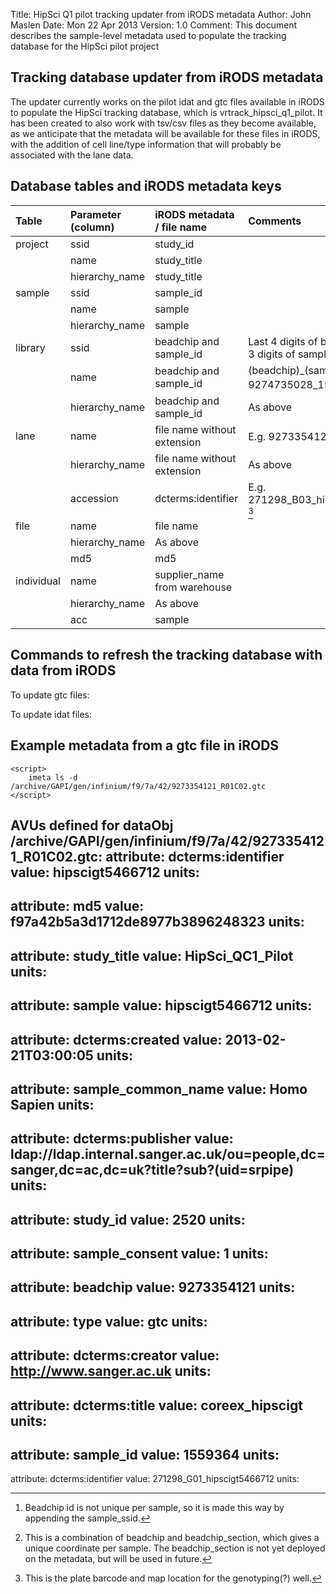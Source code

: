 Title:   HipSci Q1 pilot tracking updater from iRODS metadata
Author:  John Maslen
Date:    Mon 22 Apr 2013
Version: 1.0
Comment: This document describes the sample-level metadata used to populate the tracking database for the HipSci pilot project

## Tracking database updater from iRODS metadata ##

The updater currently works on the pilot idat and gtc files available in iRODS to populate the HipSci tracking database, which is vrtrack_hipsci_q1_pilot. It has been created to also work with tsv/csv files as they become available, as we anticipate that the metadata will be available for these files in iRODS, with the addition of cell line/type information that will probably be associated with the lane data.

## Database tables and iRODS metadata keys ##


| Table		|	Parameter (column)		|	iRODS metadata / file name		|	Comments |
| :----------------------	| :--------------------------	| :----------------------------------	| :--------------------------------------------
| project		|	ssid |	study_id |	|
| |	name	|		study_title | |
| | hierarchy_name	|		study_title | |
| sample | ssid	|			sample_id	| |			
| |		name	|			sample | |
| |		hierarchy_name		|	sample	| |	
| library	| ssid			|	beadchip and sample_id	|	Last 4 digits of beadchip + last 3 digits of sample_id |
| |		name |				beadchip and sample_id	|		(beadchip)_(sample_id), e.g. 9274735028_1559359 [^1] | |		
| |		hierarchy_name		|	beadchip and sample_id		|	As above | |
| lane	|	name		|	file name without extension	|	E.g. 9273354128_R01C02. [^2] | |
| |		hierarchy_name		|	file name without extension | As above |			
| |		accession           |  dcterms:identifier    |            E.g. 271298_B03_hipscigt5466711 [^3] | |							
| file	| name				| file name | |
| |		hierarchy_name		|	As above | | 
| |		md5		|		md5	| |	
| individual | name		|		supplier_name from warehouse | |
| |		hierarchy_name	|		As above | |
| |		acc			|	sample | |
		

[^1]: Beadchip id is not unique per sample, so it is made this way by appending the sample_ssid.
[^2]: This is a combination of beadchip and beadchip_section, which gives a unique coordinate per sample. The beadchip_section is not yet deployed on the metadata, but will be used in future.
[^3]: This is the plate barcode and map location for the genotyping(?) well.


## Commands to refresh the tracking database with data from iRODS ##

<script>
	mysql -u $VRTRACK_RW_USER -hmcs10 -p$VRTRACK_PASSWORD vrtrack_hipsci_qc1_pilot < /lustre/scratch106/user/jm23/vrtrack_schema.sql
</script>

To update gtc files:
	<script>
		/software/vertres/bin-external/update_pipeline_hipsci/update_pipeline.pl -s $CONF/vrtrack_hipsci_qc1_pilot_studies -d vrtrack_hipsci_qc1_pilot -v -tax 9606 -sup -f gtc
	</script>

To update idat files:
	<script>
		/software/vertres/bin-external/update_pipeline_hipsci/update_pipeline.pl -s $CONF/vrtrack_hipsci_qc1_pilot_studies -d vrtrack_hipsci_qc1_pilot -v -tax 9606 -sup -f idat
	</script>


## Example metadata from a gtc file in iRODS ##

	<script>
		imeta ls -d /archive/GAPI/gen/infinium/f9/7a/42/9273354121_R01C02.gtc 
	</script>

AVUs defined for dataObj /archive/GAPI/gen/infinium/f9/7a/42/9273354121_R01C02.gtc:
attribute: dcterms:identifier
value: hipscigt5466712
units: 
----
attribute: md5
value: f97a42b5a3d1712de8977b3896248323
units: 
----
attribute: study_title
value: HipSci_QC1_Pilot
units: 
----
attribute: sample
value: hipscigt5466712
units: 
----
attribute: dcterms:created
value: 2013-02-21T03:00:05
units: 
----
attribute: sample_common_name
value: Homo Sapien
units: 
----
attribute: dcterms:publisher
value: ldap://ldap.internal.sanger.ac.uk/ou=people,dc=sanger,dc=ac,dc=uk?title?sub?(uid=srpipe)
units: 
----
attribute: study_id
value: 2520
units: 
----
attribute: sample_consent
value: 1
units: 
----
attribute: beadchip
value: 9273354121
units: 
----
attribute: type
value: gtc
units: 
----
attribute: dcterms:creator
value: http://www.sanger.ac.uk
units: 
----
attribute: dcterms:title
value: coreex_hipscigt
units: 
----
attribute: sample_id
value: 1559364
units: 
----
attribute: dcterms:identifier
value: 271298_G01_hipscigt5466712
units: 

